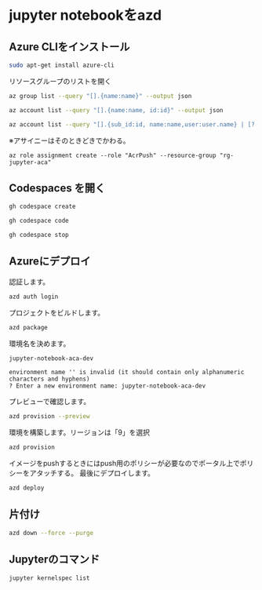 # jupyter notebookをazd

## Azure CLIをインストール

```bash
sudo apt-get install azure-cli
```

リソースグループのリストを開く

```bash
az group list --query "[].{name:name}" --output json
```

```bash
az account list --query "[].{name:name, id:id}" --output json
```

```bash
az account list --query "[].{sub_id:id, name:name,user:user.name} | [? contains(name,'Pay-As-You-Go')]" --output json
```

※アサイニーはそのときどきでかわる。

```
az role assignment create --role "AcrPush" --resource-group "rg-jupyter-aca"
```

## Codespaces を開く

```bash
gh codespace create
```

```bash
gh codespace code
```

```bash
gh codespace stop
```

## Azureにデプロイ

認証します。

```bash
azd auth login
```

プロジェクトをビルドします。

```bash
azd package
```

環境名を決めます。

```bash
jupyter-notebook-aca-dev
```

```text
environment name '' is invalid (it should contain only alphanumeric characters and hyphens)
? Enter a new environment name: jupyter-notebook-aca-dev
```

プレビューで確認します。

```bash
azd provision --preview
```

環境を構築します。リージョンは「9」を選択

```bash
azd provision
```

イメージをpushするときにはpush用のポリシーが必要なのでポータル上でポリシーをアタッチする。
最後にデプロイします。

```bash
azd deploy
```

## 片付け

```bash
azd down --force --purge
```

## Jupyterのコマンド

```bash
jupyter kernelspec list
```
